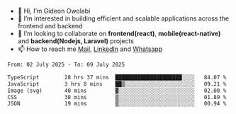 - 👋 Hi, I’m Gideon Owolabi
- 👀 I’m interested in building efficient and scalable applications across the frontend and backend
- 💞️ I’m looking to collaborate on <b>frontend(react)</b>, <b>mobile(react-native)</b> and <b>backend(Nodejs, Laravel)</b> projects
- 📫 How to reach me <a href="mailto:gideoniyin2021@gmail.com">Mail</a>, <a href="https://www.linkedin.com/in/gideon-owolabi-9b667a232/">LinkedIn</a> and <a href="https://wa.me/2348055377085">Whatsapp</a>

<!---
gude1/gude1 is a ✨ special ✨ repository because its `README.md` (this file) appears on your GitHub profile.
You can click the Preview link to take a look at your changes.
--->

<!--START_SECTION:waka-->

```txt
From: 02 July 2025 - To: 09 July 2025

TypeScript        28 hrs 37 mins  █████████████████████░░░░   84.07 %
JavaScript        3 hrs 8 mins    ██▒░░░░░░░░░░░░░░░░░░░░░░   09.21 %
Image (svg)       40 mins         ▓░░░░░░░░░░░░░░░░░░░░░░░░   02.00 %
CSS               38 mins         ▒░░░░░░░░░░░░░░░░░░░░░░░░   01.89 %
JSON              19 mins         ▒░░░░░░░░░░░░░░░░░░░░░░░░   00.94 %
```

<!--END_SECTION:waka-->
